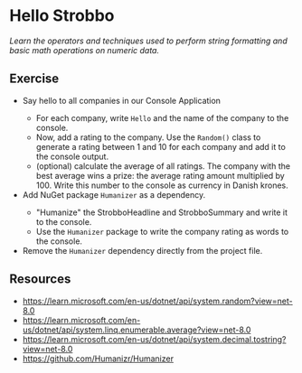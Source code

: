# Hello Strobbo

_Learn the operators and techniques used to perform string formatting and basic math operations on numeric data._

## Exercise

<ul>
    <li>Say hello to all companies in our Console Application</li>
    <ul>
      <li>For each company, write <code>Hello</code> and the name of the company to the console.</li>
      <li>Now, add a rating to the company. Use the <code>Random()</code> class to generate a rating between 1 and 10 for each company and add it to the console output.</li>
      <li>(optional) calculate the average of all ratings. The company with the best average wins a prize: the average rating amount multiplied by 100. Write this number to the console as currency in Danish krones.</li>
    </ul>
    <li>Add NuGet package <code>Humanizer</code> as a dependency.</li>
    <ul>
      <li>"Humanize" the StrobboHeadline and StrobboSummary and write it to the console.</li>
      <li>Use the <code>Humanizer</code> package to write the company rating as words to the console.</li>
    </ul>
    <li>Remove the <code>Humanizer</code> dependency directly from the project file.</li>
</ul>

## Resources

- https://learn.microsoft.com/en-us/dotnet/api/system.random?view=net-8.0
- https://learn.microsoft.com/en-us/dotnet/api/system.linq.enumerable.average?view=net-8.0
- https://learn.microsoft.com/en-us/dotnet/api/system.decimal.tostring?view=net-8.0
- https://github.com/Humanizr/Humanizer

